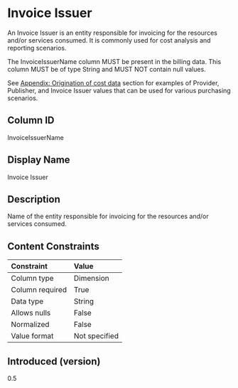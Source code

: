 # Invoice Issuer

An Invoice Issuer is an entity responsible for invoicing for the resources and/or services consumed. It is commonly used for cost analysis and reporting scenarios.

The InvoiceIssuerName column MUST be present in the billing data. This column MUST be of type String and MUST NOT contain null values.

See [Appendix: Origination of cost data](#originationofcostdata) section for examples of Provider, Publisher, and Invoice Issuer values that can be used for various purchasing scenarios.

## Column ID

InvoiceIssuerName

## Display Name

Invoice Issuer

## Description

Name of the entity responsible for invoicing for the resources and/or services consumed.

## Content Constraints

| Constraint      | Value         |
| :-------------- | :------------ |
| Column type     | Dimension     |
| Column required | True          |
| Data type       | String        |
| Allows nulls    | False         |
| Normalized      | False         |
| Value format    | Not specified |

## Introduced (version)

0.5
